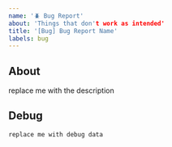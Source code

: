 ```yaml
---
name: '🪲 Bug Report'
about: 'Things that don't work as intended'
title: '[Bug] Bug Report Name'
labels: bug
---
```


## About

<!-- describe the bug -->

replace me with the description

## Debug

<!-- attain from Debug > Copy All -->

```
replace me with debug data
```
